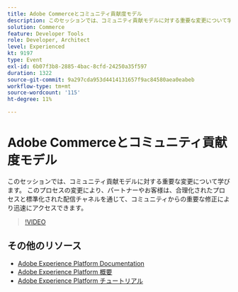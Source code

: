 ```yaml
---
title: Adobe Commerceとコミュニティ貢献度モデル
description: このセッションでは、コミュニティ貢献モデルに対する重要な変更について学びます。 このプロセスの変更により、パートナーやお客様は、合理化されたプロセスと標準化された配信チャネルを通じて、コミュニティからの重要な修正により迅速にアクセスできます。
solution: Commerce
feature: Developer Tools
role: Developer, Architect
level: Experienced
kt: 9197
type: Event
exl-id: 6b07f3b8-2885-4bac-8cfd-24250a35f597
duration: 1322
source-git-commit: 9a297cda953d4414131657f9ac84580aea0eabeb
workflow-type: tm+mt
source-wordcount: '115'
ht-degree: 11%

---
```


# Adobe Commerceとコミュニティ貢献度モデル

このセッションでは、コミュニティ貢献モデルに対する重要な変更について学びます。 このプロセスの変更により、パートナーやお客様は、合理化されたプロセスと標準化された配信チャネルを通じて、コミュニティからの重要な修正により迅速にアクセスできます。

>[!VIDEO](https://video.tv.adobe.com/v/337766/?quality=12&learn=on&hidetitle=true)

## その他のリソース

- [Adobe Experience Platform Documentation](https://experienceleague.adobe.com/docs/experience-platform.html?lang=ja)
- [Adobe Experience Platform 概要](https://experienceleague.adobe.com/docs/experience-platform/landing/home.html?lang=ja)
- [Adobe Experience Platform チュートリアル](https://experienceleague.adobe.com/docs/platform-learn/tutorials/overview.html?lang=ja)
